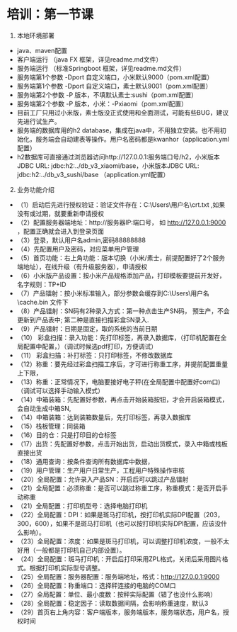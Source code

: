 # 培训：第一节课

1. 本地环境部署

- java、maven配置
- 客户端运行  （java FX 框架，详见readme.md文件）
- 服务端运行 （标准Springboot 框架，详见readme.md文件）
- 服务端第1个参数 -Dport 自定义端口，小米默认9000（pom.xml配置）
- 服务端第1个参数 -Dport 自定义端口，素士默认9001（pom.xml配置）
- 服务端第2个参数 -P 版本，不填默认素士:sushi（pom.xml配置）
- 服务端第2个参数 -P 版本，小米：-Pxiaomi（pom.xml配置）
- 目前工厂只用过小米版，素士版没正式使用和全面测试，可能有些BUG，建议先进行试生产。
- 服务端的数据库用的h2 database，集成在java中，不用独立安装。也不用初始化，服务端会自动建表等操作。用户名密码都是kwanhor（application.yml配置）
- h2数据库可直接通过浏览器访问http://127.0.0.1:服务端口号/h2，小米版本JDBC URL: jdbc:h2:../db_v3_xiaomi/base，小米版本JDBC URL: jdbc:h2:../db_v3_sushi/base （application.yml配置）

2. 业务功能介绍

- （1）启动后先进行授权验证：验证文件存在：C:\Users\用户名\crt.txt ,如果没有或过期，就要重新申请授权
- （2）配置服务器端地址：http://服务器IP:端口号， 如 http://127.0.0.1:9000  ，配置正确就会进入到登录页面
- （3）登录，默认用户名admin,密码88888888
- （4）先配置用户及密码，对应菜单用户管理
- （5）首页功能：右上角功能：版本切换（小米/素士，前提配置好了2个服务端地址），在线升级（有升级服务器），申请授权
- （6）小米版产品设置：按小米产品规格添加产品，打印模板要提前开发好，名字规则：TP+ID
- （7）产品镭射：按小米标准输入，部分参数会缓存到C:\Users\用户名\cache.bin  文件下
- （8）产品镭射：SN码有2种录入方式：第一种点击生产SN码， 预生产，不会更新到产品表中; 第二种是直接扫描彩盒SN录入.
- （9）产品镭射：日期是固定，取的系统的当前日期
- （10） 彩盒扫描：录入功能：先打印标签，再录入数据库，（打印机配置在全局配置中配置，）（调试时候选pdf打印，方便调试）
- （11） 彩盒扫描：补打标签：只打印标签，不修改数据库
- （12）称重：要先经过彩盒扫描工序后，才可进行称重工序，并提前配置重量上下限，
- （13）称重：正常情况下，电脑要接好电子秤(在全局配置中配置好com口)（调试可以选择手动输入模式）
- （14）中箱装箱：先配置好参数，再点击开始装箱按钮，才会开启装箱模式，会自动生成中箱SN,
- （14）中箱装箱：达到装箱数量后，先打印标签，再录入数据库
- （15）栈板管理：同装箱
- （16）目的仓：只是打印目的仓标签
- （17）出货：先配置好参数，点击开始出货，启动出货模式，录入中箱或栈板直接出货
- （18）通用查询：按条件查询所有数据库中数据，
- （19）用户管理：生产用户日常生产，工程用户特殊操作审核
- （20）全局配置：允许录入产品SN：开启后可以跳过产品镭射
- （21）全局配置：必须称重：是否可以跳过称重工序，称重模式：是否开启手动称重
- （21）全局配置：打印机型号：选择电脑打印机
- （22）全局配置：DPI：如果是斑马打印机，按打印机实际DPI配置（203，300，600），如果不是斑马打印机（也可以按打印机实际DPI配置，应该没什么影响）。
- （23）全局配置：浓度：如果是斑马打印机，可以调整打印机浓度，一般不太好用（一般都是打印机自己内部设置）。
- （24）全局配置：斑马打印机：开启后打印采用ZPL格式，关闭后采用图片格式。根据打印机实际型号调整。
- （25）全局配置：服务器配置：服务端地址，格式：http://127.0.0.1:9000
- （26）全局配置：称重端口：选择秤连接的电脑的COM口
- （27）全局配置：单位、最小度数：按秤实际配置（错了也没什么影响）
- （28）全局配置：稳定因子：读取数据间隔，会影响称重速度，默认3
- （29）首页右上角内容：客户端版本，服务端版本，服务端状态，用户名，授权时间 
